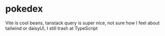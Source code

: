 # pokedex

Vite is cool beans, tanstack query is super nice, not sure how I feel about tailwind or daisyUI, I still trash at TypeScript